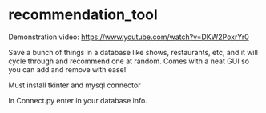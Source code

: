 # recommendation_tool

Demonstration video: https://www.youtube.com/watch?v=DKW2PoxrYr0

Save a bunch of things in a database like shows, restaurants, etc, and it will cycle through and recommend one at random. Comes with a neat GUI so you can add and remove with ease!

Must install tkinter and mysql connector

In Connect.py enter in your database info.
